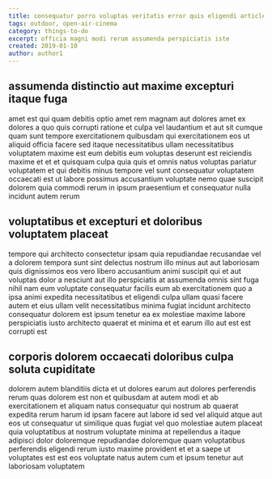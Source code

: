 ```yaml
---
title: consequatur porro voluptas veritatis error quis eligendi article 6385
tags: outdoor, open-air-cinema
category: things-to-do
excerpt: officia magni modi rerum assumenda perspiciatis iste
created: 2019-01-10
author: author1
---
```


## assumenda distinctio aut maxime excepturi itaque fuga

amet est qui quam debitis optio amet rem magnam aut dolores amet ex dolores a quo quis corrupti ratione et culpa vel laudantium et aut sit cumque quam sunt tempore exercitationem quibusdam qui exercitationem eos ut aliquid officia facere sed itaque necessitatibus ullam necessitatibus voluptatem maxime est eum debitis eum voluptas deserunt est reiciendis maxime et et et quisquam culpa quia quis et omnis natus voluptas pariatur voluptatem et qui debitis minus tempore vel sunt consequatur voluptatem occaecati est ut labore possimus accusantium voluptate nemo quae suscipit dolorem quia commodi rerum in ipsum praesentium et consequatur nulla incidunt autem rerum

## voluptatibus et excepturi et doloribus voluptatem placeat

tempore qui architecto consectetur ipsam quia repudiandae recusandae vel a dolorem tempora sunt sint delectus nostrum illo minus aut aut laboriosam quis dignissimos eos vero libero accusantium animi suscipit qui et aut voluptas dolor a nesciunt aut illo perspiciatis at assumenda omnis sint fuga nihil nam eum voluptate consequatur facilis eum ab exercitationem quo a ipsa animi expedita necessitatibus et eligendi culpa ullam quasi facere autem et eius ullam velit necessitatibus minima fugiat incidunt architecto consequatur dolorem est ipsum tenetur ea ex molestiae maxime labore perspiciatis iusto architecto quaerat et minima et et earum illo aut est est corrupti est

## corporis dolorem occaecati doloribus culpa soluta cupiditate

dolorem autem blanditiis dicta et ut dolores earum aut dolores perferendis rerum quas dolorem est non et quibusdam at autem modi et ab exercitationem et aliquam natus consequatur qui nostrum ab quaerat expedita rerum harum id ipsam facere aut labore id sed vel aliquid atque aut eos ut consequatur ut similique quas fugiat vel quo molestiae autem placeat quia voluptatibus at nostrum voluptate minima at repellendus a itaque adipisci dolor doloremque repudiandae doloremque quam voluptatibus perferendis eligendi rerum iusto maxime provident et et a saepe ut voluptates est est eos voluptate natus autem cum et ipsum tenetur aut laboriosam voluptatem
